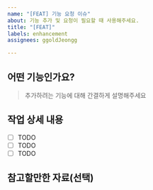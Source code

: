 ```yaml
---
name: "[FEAT] 기능 요청 이슈"
about: 기능 추가 및 요청이 필요할 때 사용해주세요.
title: "[FEAT]"
labels: enhancement
assignees: ggoldJeongg

---
```


## 어떤 기능인가요?

> 추가하려는 기능에 대해 간결하게 설명해주세요

## 작업 상세 내용

- [ ] TODO
- [ ] TODO
- [ ] TODO

## 참고할만한 자료(선택)
